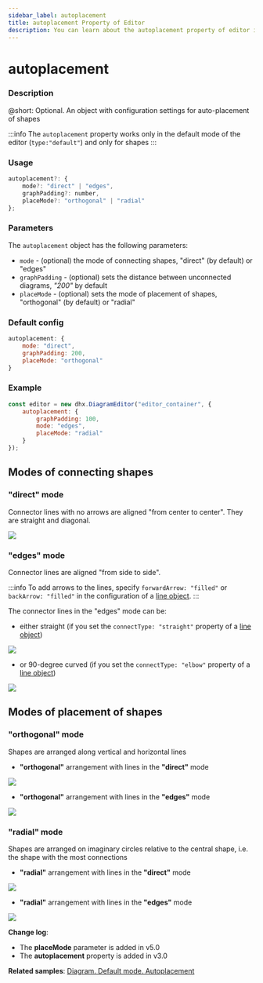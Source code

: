 ```yaml
---
sidebar_label: autoplacement 
title: autoplacement Property of Editor
description: You can learn about the autoplacement property of editor in the documentation of the DHTMLX JavaScript Diagram library. Browse developer guides and API reference, try out code examples and live demos, and download a free 30-day evaluation version of DHTMLX Diagram.
---
```


# autoplacement

### Description

@short: Optional. An object with configuration settings for auto-placement of shapes

:::info
The `autoplacement` property works only in the default mode of the editor (`type:"default"`) and only for shapes
:::

### Usage

~~~jsx
autoplacement?: {
    mode?: "direct" | "edges",
    graphPadding?: number,
    placeMode?: "orthogonal" | "radial"
};
~~~

### Parameters

The `autoplacement` object has the following parameters:

- `mode` - (optional) the mode of connecting shapes, "direct" (by default) or "edges"
- `graphPadding` - (optional) sets the distance between unconnected diagrams, *"200"* by default
- `placeMode` - (optional) sets the mode of placement of shapes, "orthogonal" (by default) or "radial"

### Default config

~~~jsx
autoplacement: {
    mode: "direct",
    graphPadding: 200,
    placeMode: "orthogonal"
}
~~~

### Example

~~~jsx
const editor = new dhx.DiagramEditor("editor_container", {
    autoplacement: {
        graphPadding: 100,
        mode: "edges",
        placeMode: "radial"
    }
});
~~~

## Modes of connecting shapes

### "direct" mode

Connector lines with no arrows are aligned "from center to center". They are straight and diagonal.

![](../../../../assets/direct_mode.png) 

### "edges" mode

Connector lines are aligned "from side to side". 

:::info 
To add arrows to the lines, specify `forwardArrow: "filled"` or `backArrow: "filled"` in the configuration of a [line object](/lines/configuration_properties/).
:::

The connector lines in the "edges" mode can be:

- either straight (if you set the `connectType: "straight"` property of a [line object](/lines/configuration_properties/))

![](../../../../assets/edges_straight_mode.png)

- or 90-degree curved (if you set the `connectType: "elbow"` property of a [line object](/lines/configuration_properties/))

![](../../../../assets/edges_mode.png)

## Modes of placement of shapes

### "orthogonal" mode

Shapes are arranged along vertical and horizontal lines

- **"orthogonal"** arrangement with lines in the **"direct"** mode

![](../../../../assets/direct_ortogonal.png)

- **"orthogonal"** arrangement with lines in the **"edges"** mode

![](../../../../assets/edges_ortogonal.png)

### "radial" mode

Shapes are arranged on imaginary circles relative to the central shape, i.e. the shape with the most connections

- **"radial"** arrangement with lines in the **"direct"** mode

![](../../../../assets/direct_radial.png)

- **"radial"** arrangement with lines in the **"edges"** mode

![](../../../../assets/edges_radial.png)


**Change log**:  

- The **placeMode** parameter is added in v5.0
- The **autoplacement** property is added in v3.0

**Related samples**:
[Diagram. Default mode. Autoplacement](https://snippet.dhtmlx.com/f3uekgjw?text=diagram)
